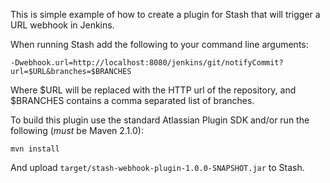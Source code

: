 This is simple example of how to create a plugin for Stash that will trigger a URL webhook in Jenkins.

When running Stash add the following to your command line arguments:

    -Dwebhook.url=http://localhost:8080/jenkins/git/notifyCommit?url=$URL&branches=$BRANCHES

Where $URL will be replaced with the HTTP url of the repository, and $BRANCHES contains a comma separated list of branches.

To build this plugin use the standard Atlassian Plugin SDK and/or run the following (*must* be Maven 2.1.0):

    mvn install

And upload `target/stash-webhook-plugin-1.0.0-SNAPSHOT.jar` to Stash.
